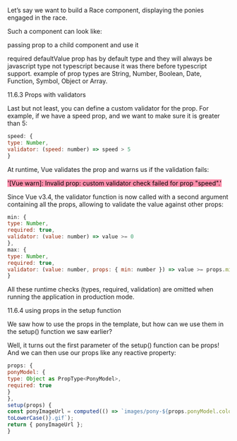 Let’s say we want to build a Race component, displaying the ponies engaged in the race.

Such a component can look like:

passing prop to a child component and use it 

required 
defaultValue
prop has by default type and they will always be javascript type not typescript because it was there before typescript support. example of prop types are String, Number, Boolean, Date, Function, Symbol, Object or Array.

11.6.3 Props with validators

Last but not least, you can define a custom validator for the prop. For example, if we have a speed prop, and we want to make sure it is greater than 5:

```js
speed: {
type: Number,
validator: (speed: number) => speed > 5
}
```

At runtime, Vue validates the prop and warns us if the validation fails:

<mark style="background: #FF5582A6;">'[Vue warn]: Invalid prop: custom validator check failed for prop "speed".'</mark>

Since Vue v3.4, the validator function is now called with a second argument containing all the props, allowing to validate the value against other props:

```js
min: {
type: Number,
required: true,
validator: (value: number) => value >= 0
},
max: {
type: Number,
required: true,
validator: (value: number, props: { min: number }) => value >= props.min
}
```

All these runtime checks (types, required, validation) are omitted when running the application in production mode.

11.6.4 using props in the setup function

We saw how to use the props in the template, but how can we use them in the setup() function we saw earlier?

Well, it turns out the first parameter of the setup() function can be props! And we can then use our props like any reactive property:

```js
props: {
ponyModel: {
type: Object as PropType<PonyModel>,
required: true
}
},
setup(props) {
const ponyImageUrl = computed(() => `images/pony-${props.ponyModel.color.
toLowerCase()}.gif`);
return { ponyImageUrl };
}
```

